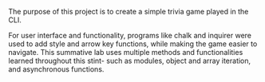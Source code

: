 The purpose of this project is to create a simple trivia game played in the CLI.

For user interface and functionality, programs like chalk and inquirer were used to add style and arrow key functions, while making the game easier to navigate.
This summative lab uses multiple methods and functionalities learned throughout this stint- such as modules, object and array iteration, and asynchronous functions.